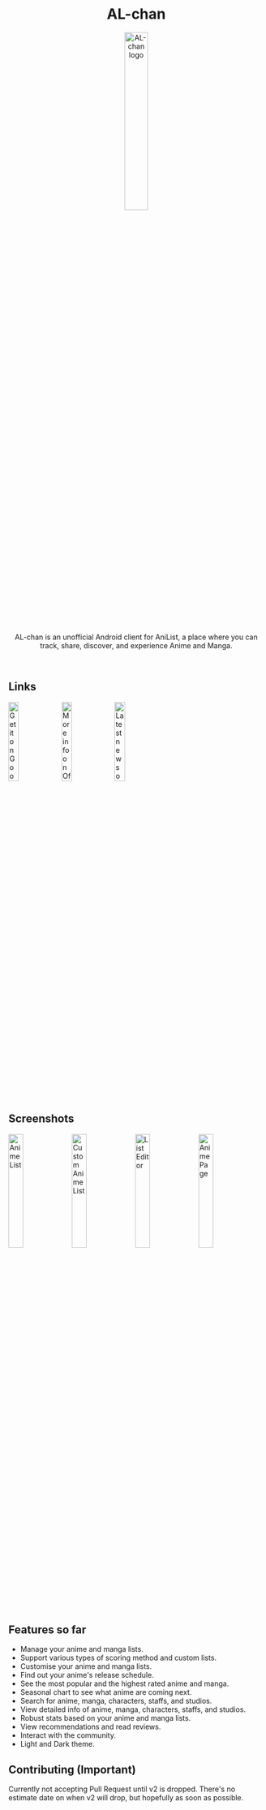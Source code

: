 
<h1 align="center">AL-chan</h1>
<p align="center"><img alt="AL-chan logo" src="https://raw.githubusercontent.com/zend10/AL-chan/master/app/src/main/ic_launcher-web.png" width="30%"></p>

<p align="center">AL-chan is an unofficial Android client for AniList, a place where you can track, share, discover, and experience Anime and Manga.</p>

<br>


## Links
<a href='https://play.google.com/store/apps/details?id=com.zen.alchan&pcampaignid=pcampaignidMKT-Other-global-all-co-prtnr-py-PartBadge-Mar2515-1'><img alt='Get it on Google Play' src='https://play.google.com/intl/en_us/badges/static/images/badges/en_badge_web_generic.png' width="20%" ></a> <a href='https://zend10.github.io/AL-chan/'><img alt='More info on Official Site' src='https://raw.githubusercontent.com/zend10/AL-chan/master/docs/images/site-badge.png' width="20%" ></a> <a href='https://twitter.com/alchan_app'><img alt='Latest news on Twitter' src='https://raw.githubusercontent.com/zend10/AL-chan/master/docs/images/twitter-badge.png' width="20%" ></a>

## Screenshots
<img alt="Anime List" src="https://raw.githubusercontent.com/zend10/AL-chan/master/docs/images/1.jpg" width="24%" ></a> <img alt="Custom Anime List" src="https://raw.githubusercontent.com/zend10/AL-chan/master/docs/images/2.jpg" width="24%" ></a> <img alt="List Editor" src="https://raw.githubusercontent.com/zend10/AL-chan/master/docs/images/3.jpg" width="24%" ></a> <img alt="Anime Page" src="https://raw.githubusercontent.com/zend10/AL-chan/master/docs/images/4.jpg" width="24%" ></a>

## Features so far
- Manage your anime and manga lists.
- Support various types of scoring method and custom lists.
- Customise your anime and manga lists.
- Find out your anime's release schedule.
- See the most popular and the highest rated anime and manga.
- Seasonal chart to see what anime are coming next.
- Search for anime, manga, characters, staffs, and studios.
- View detailed info of anime, manga, characters, staffs, and studios.
- Robust stats based on your anime and manga lists.
- View recommendations and read reviews.
- Interact with the community.
- Light and Dark theme.

## Contributing (Important)
Currently not accepting Pull Request until v2 is dropped. There's no estimate date on when v2 will drop, but hopefully as soon as possible.
